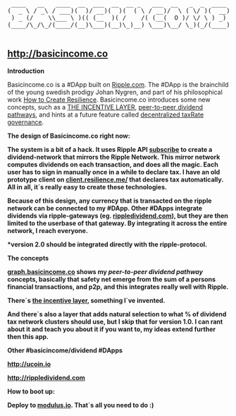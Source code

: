<pre>
 ____   __   ____  __  ___  __  __ _   ___  __   _  _  ____     ___  __  
(  _ \ / _\ / ___)(  )/ __)(  )(  ( \ / __)/  \ ( \/ )(  __)   / __)/  \ 
 ) _ (/    \\___ \ )(( (__  )( /    /( (__(  O )/ \/ \ ) _)  _( (__(  O )
(____/\_/\_/(____/(__)\___)(__)\_)__) \___)\__/ \_)(_/(____)(_)\___)\__/ 

</pre>

## http://basicincome.co

<b>Introduction</b>

Basicincome.co is a #DApp built on <a href="http://ripple.com">Ripple.com</a>. The #DApp is the brainchild of the young swedish prodigy Johan Nygren, and part of his philosophical work <a href="http://www.resilience.me/">How to Create Resilience</a>. Basicincome.co introduces some new concepts, such as a <a href="https://www.youtube.com/watch?v=sosu1YsR_Wo">THE INCENTIVE LAYER</a>, <a href="http://graph.basicincome.co">peer-to-peer dividend pathways</a>, and hints at a future feature called <a href="http://www.resilience.me/whitepaper-decentralised-taxrate-governance.html">decentralized taxRate governance</a>.


<b>The design of Basicincome.co right now:<b>

The system is a bit of a hack. It uses Ripple API <a href="https://ripple.com/build/websocket-tool/#subscribe">subscribe</a> to create a dividend-network that mirrors the Ripple Network. This mirror network computes dividends on each transaction, and does all the magic. Each user has to sign in manually once in a while to declare tax. I have an old prototype client on <a href="http://client.resilience.me/">client.resilience.me/</a> that declares tax automatically. All in all, it´s really easy to create these technologies.

Because of this design, any currency that is transacted on the ripple network can be connected to my #DApp. Other #DApps integrate dividends via ripple-gateways (eg. <a href="http://rippledividend.com">rippledividend.com</a>), but they are then limited to the userbase of that gateway. By integrating it across the entire network, I reach everyone.

*version 2.0 should be integrated directly with the ripple-protocol.


<b>The concepts<b>


<a href="http://graph.basicincome.co">graph.basicincome.co</a> shows my <i>peer-to-peer dividend pathway</i> concepts, basically that safety net emerge from the sum of a persons financial transactions, and p2p, and this integrates really well with <b>Ripple</b>.


There´s <a href="http://www.resilience.me/introduction-the-incentive-layer.html">the incentive layer</a>, something I´ve invented.


And there´s also a layer that adds natural selection to what % of dividend tax network clusters should use, but I skip that for version 1.0. I can rant about it and teach you about it if you want to, my ideas extend further then this app.


<b>Other #basicincome/dividend #DApps</b>

<a href="http://ucoin.io">http://ucoin.io</a>

<a href="http://rippledividend.com">http://rippledividend.com</a>


<b>How to boot up:<b>

Deploy to <a href="http://modulus.io">modulus.io</a>. That´s all you need to do :)